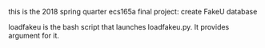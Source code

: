 this is the 2018 spring quarter ecs165a final project:
create FakeU database

loadfakeu is the bash script that launches loadfakeu.py.
It provides argument for it.  
